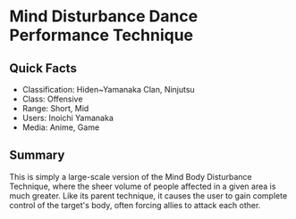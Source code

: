 # Mind Disturbance Dance Performance Technique

## Quick Facts
- Classification: Hiden~Yamanaka Clan, Ninjutsu
- Class: Offensive
- Range: Short, Mid
- Users: Inoichi Yamanaka
- Media: Anime, Game

## Summary
This is simply a large-scale version of the Mind Body Disturbance Technique, where the sheer volume of people affected in a given area is much greater. Like its parent technique, it causes the user to gain complete control of the target's body, often forcing allies to attack each other.
